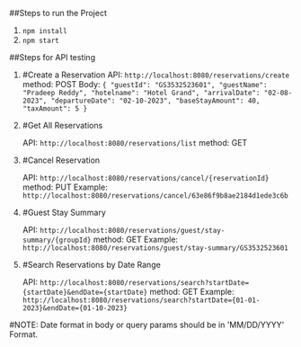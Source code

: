 ##Steps to run the Project

1. `npm install`
2. `npm start`


##Steps for API testing

1. #Create a Reservation
    API:   `http://localhost:8080/reservations/create`
    method: POST
    Body:   `{
                "guestId": "GS3532523601",
                "guestName": "Pradeep Reddy",
                "hotelname": "Hotel Grand",
                "arrivalDate": "02-08-2023",
                "departureDate": "02-10-2023",
                "baseStayAmount": 40,
                "taxAmount": 5
            }`


2. #Get All Reservations

    API: `http://localhost:8080/reservations/list`
    method: GET

3. #Cancel Reservation

    API: `http://localhost:8080/reservations/cancel/{reservationId}`
    method: PUT
    Example: `http://localhost:8080/reservations/cancel/63e86f9b8ae2184d1ede3c6b`

4. #Guest Stay Summary

    API: `http://localhost:8080/reservations/guest/stay-summary/{groupId}`
    method: GET
    Example: `http://localhost:8080/reservations/guest/stay-summary/GS3532523601`


5. #Search Reservations by Date Range

    API: `http://localhost:8080/reservations/search?startDate={startDate}&endDate={startDate}`
    method: GET
    Example: `http://localhost:8080/reservations/search?startDate={01-01-2023}&endDate={01-10-2023}`



#NOTE: Date format in body or query params should be in 'MM/DD/YYYY' Format.    